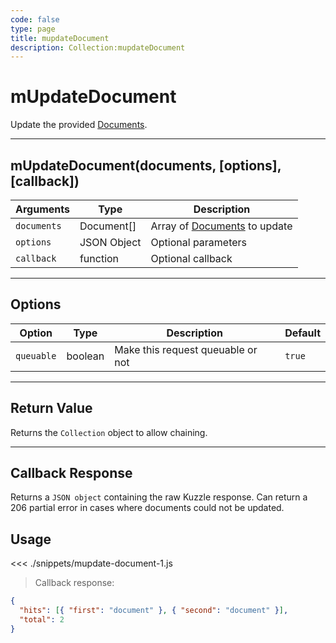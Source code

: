 ```yaml
---
code: false
type: page
title: mupdateDocument
description: Collection:mupdateDocument
---
```


# mUpdateDocument

Update the provided [Documents](/sdk/js/5/core-classes/document).

---

## mUpdateDocument(documents, [options], [callback])

| Arguments   | Type        | Description                                         |
| ----------- | ----------- | --------------------------------------------------- |
| `documents` | Document[]  | Array of [Documents](/sdk/js/5/core-classes/document) to update |
| `options`   | JSON Object | Optional parameters                                 |
| `callback`  | function    | Optional callback                                   |

---

## Options

| Option     | Type    | Description                       | Default |
| ---------- | ------- | --------------------------------- | ------- |
| `queuable` | boolean | Make this request queuable or not | `true`  |

---

## Return Value

Returns the `Collection` object to allow chaining.

---

## Callback Response

Returns a `JSON object` containing the raw Kuzzle response.
Can return a 206 partial error in cases where documents could not be updated.

## Usage

<<< ./snippets/mupdate-document-1.js

> Callback response:

```json
{
  "hits": [{ "first": "document" }, { "second": "document" }],
  "total": 2
}
```
